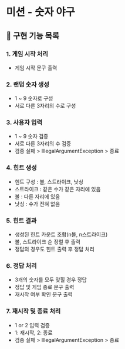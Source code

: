 # 미션 - 숫자 야구

## 💫 구현 기능 목록

### 1. 게임 시작 처리
- 게임 시작 문구 출력
### 2. 랜덤 숫자 생성
- 1 ~ 9 숫자로 구성
- 서로 다른 3자리의 수로 구성
### 3. 사용자 입력
- 1 ~ 9 숫자 검증
- 서로 다른 3자리의 수 검증
- 검증 실패 > IllegalArgumentException > 종료
### 4. 힌트 생성
- 힌트 구성 : 볼, 스트라이크, 낫싱
- 스트라이크 : 같은 수가 같은 자리에 있음
- 볼 : 다른 자리에 있음
- 낫싱 : 수가 전혀 없음
### 5. 힌트 결과
- 생성된 힌트 카운트 조합(n볼, n스트라이크)
- 볼, 스트라이크 순 정렬 후 출력
- 정답의 경우도 힌트 출력 후 정답 처리
### 6. 정답 처리
- 3개의 숫자를 모두 맞힐 경우 정답
- 정답 및 게임 종료 문구 출력
- 재시작 여부 확인 문구 출력
### 7. 재시작 및 종료 처리
- 1 or 2 입력 검증
- 1: 재시작, 2: 종료
- 검증 실패 > IllegalArgumentException > 종료